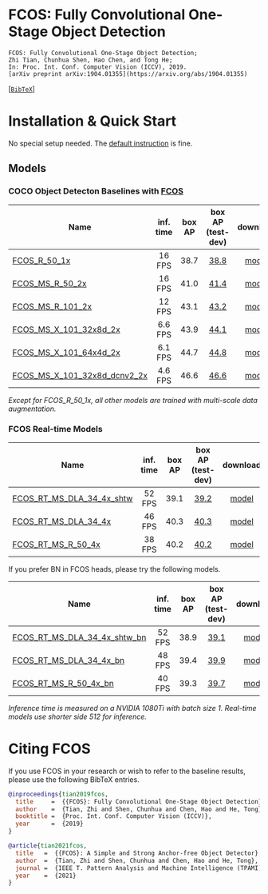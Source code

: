 # FCOS: Fully Convolutional One-Stage Object Detection

    FCOS: Fully Convolutional One-Stage Object Detection;
    Zhi Tian, Chunhua Shen, Hao Chen, and Tong He;
    In: Proc. Int. Conf. Computer Vision (ICCV), 2019.
    [arXiv preprint arXiv:1904.01355](https://arxiv.org/abs/1904.01355)

[[`BibTeX`](#citing-fcos)]

# Installation & Quick Start
No special setup needed. The [default instruction](../../README.md#Installation) is fine.

## Models
### COCO Object Detecton Baselines with [FCOS](https://arxiv.org/abs/1904.01355)

Name | inf. time | box AP | box AP (test-dev) | download
--- |:---:|:---:|:---:|:---:
[FCOS_R_50_1x](R_50_1x.yaml) | 16 FPS | 38.7 | [38.8](https://gist.github.com/tianzhi0549/1c8d115efaf1e49a4f390cce63ca69ca) | [model](https://cloudstor.aarnet.edu.au/plus/s/glqFc13cCoEyHYy/download)
[FCOS_MS_R_50_2x](MS_R_50_2x.yaml) | 16 FPS | 41.0 | [41.4](https://gist.github.com/tianzhi0549/3ca076c2125891312dbf5ce932469e76) | [model](https://cloudstor.aarnet.edu.au/plus/s/reA6HVaGX47yKGV/download)
[FCOS_MS_R_101_2x](MS_R_101_2x.yaml) | 12 FPS | 43.1 | [43.2](https://gist.github.com/tianzhi0549/d97994a5b72980ba94de25737d2d40cb) | [model](https://cloudstor.aarnet.edu.au/plus/s/M3UOT6JcyHy2QW1/download)
[FCOS_MS_X_101_32x8d_2x](MS_X_101_32x8d_2x.yaml) | 6.6 FPS | 43.9 | [44.1](https://gist.github.com/tianzhi0549/3135d6e0fad24b07cc685fef660c5363) | [model](https://cloudstor.aarnet.edu.au/plus/s/R7H00WeWKZG45pP/download)
[FCOS_MS_X_101_64x4d_2x](MS_X_101_64x4d_2x.yaml) | 6.1 FPS | 44.7 | [44.8](https://gist.github.com/tianzhi0549/b68f6500ec24e6b263c12c345a7b5c7b) | [model](https://cloudstor.aarnet.edu.au/plus/s/XOLUCzqKYckNII7/download)
[FCOS_MS_X_101_32x8d_dcnv2_2x](MS_X_101_32x8d_2x_dcnv2.yaml) | 4.6 FPS | 46.6 | [46.6](https://gist.github.com/tianzhi0549/316e8feaa17bf0341e2effa485fb41c0) | [model](https://cloudstor.aarnet.edu.au/plus/s/TDsnYK8OXDTrafF/download)

*Except for FCOS_R_50_1x, all other models are trained with multi-scale data augmentation.*

### FCOS Real-time Models

Name | inf. time | box AP | box AP (test-dev) | download
--- |:---:|:---:|:---:|:---:
[FCOS_RT_MS_DLA_34_4x_shtw](FCOS_RT/MS_DLA_34_4x_syncbn_shared_towers.yaml) | 52 FPS | 39.1 | [39.2](https://gist.github.com/tianzhi0549/9f56ceaec77e2eb4170b6cd18da2856c) | [model](https://cloudstor.aarnet.edu.au/plus/s/4vc3XwQezyhNvnB/download)
[FCOS_RT_MS_DLA_34_4x](FCOS_RT/MS_DLA_34_4x_syncbn.yaml) | 46 FPS | 40.3 | [40.3](https://gist.github.com/tianzhi0549/338d8614beafe21b7af4dc5defc37d95) | [model](https://cloudstor.aarnet.edu.au/plus/s/zNPNyTkizaOOsUQ/download)
[FCOS_RT_MS_R_50_4x](FCOS_RT/MS_R_50_4x_syncbn.yaml) | 38 FPS | 40.2 | [40.2](https://gist.github.com/tianzhi0549/5c7892831d9c03d615214a66e3af19f4) | [model](https://cloudstor.aarnet.edu.au/plus/s/TlnlXUr6lNNSyoZ/download)

If you prefer BN in FCOS heads, please try the following models.

Name | inf. time | box AP | box AP (test-dev) | download
--- |:---:|:---:|:---:|:---:
[FCOS_RT_MS_DLA_34_4x_shtw_bn](FCOS_RT/MS_DLA_34_4x_syncbn_shared_towers_bn_head.yaml) | 52 FPS | 38.9 | [39.1](https://gist.github.com/tianzhi0549/d87298bb7beb7c926a355708d05e9a0c) | [model](https://cloudstor.aarnet.edu.au/plus/s/rdmHHSs4oCg7l7U/download)
[FCOS_RT_MS_DLA_34_4x_bn](FCOS_RT/MS_DLA_34_4x_syncbn_bn_head.yaml) | 48 FPS | 39.4 | [39.9](https://gist.github.com/tianzhi0549/6a7053943c96111134a81f3141d1b9b5) | [model](https://cloudstor.aarnet.edu.au/plus/s/T5httPVo1VndbD4/download)
[FCOS_RT_MS_R_50_4x_bn](FCOS_RT/MS_R_50_4x_syncbn_bn_head.yaml) | 40 FPS | 39.3 | [39.7](https://gist.github.com/tianzhi0549/35869c1d00688b4d60cc8f7e7d91c94d) | [model](https://cloudstor.aarnet.edu.au/plus/s/dHNUNs0YxVhZAmg/download)

*Inference time is measured on a NVIDIA 1080Ti with batch size 1. Real-time models use shorter side 512 for inference.*

# Citing FCOS
If you use FCOS in your research or wish to refer to the baseline results, please use the following BibTeX entries.
```BibTeX
@inproceedings{tian2019fcos,
  title     =  {{FCOS}: Fully Convolutional One-Stage Object Detection},
  author    =  {Tian, Zhi and Shen, Chunhua and Chen, Hao and He, Tong},
  booktitle =  {Proc. Int. Conf. Computer Vision (ICCV)},
  year      =  {2019}
}
```
```BibTeX
@article{tian2021fcos,
  title   =  {{FCOS}: A Simple and Strong Anchor-free Object Detector},
  author  =  {Tian, Zhi and Shen, Chunhua and Chen, Hao and He, Tong},
  journal =  {IEEE T. Pattern Analysis and Machine Intelligence (TPAMI)},
  year    =  {2021}
}
```
